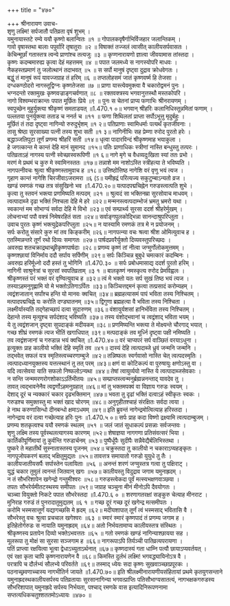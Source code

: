 +++
title = "४७०"

+++
श्रीनारायण उवाच-  
शृणु लक्ष्मि! सर्पजातौ पतिव्रता वृषं शुभम् ।  
यमुनायास्तटे रम्ये ययौ कृष्णो बलान्वितः ॥१ ॥
गोपालकवृषैर्गाभिर्विजहार जलान्तिकम् ।  
गावो वृषास्तथा बालाः पपुर्वारि तृषातुराः ॥२ ॥
विषाक्तं तज्जलं त्वासीत् कालीयसर्पवासतः ।  
केचिन्मूर्छां गतास्तत्र त्वन्ये प्राणांश्च तत्यजुः ॥३ ॥
कृप्णनारायणो ज्ञात्वा जीवयामास तांस्तदा ।  
कृष्णः कदम्बमारुह्य कृत्वा देहं महत्तमम् ॥४ ॥
पपात जलमध्ये स नागस्योपरि माधवः ।  
नैकहस्तप्रमाणं तु जलोत्थानं तदाभवत् ॥५ ॥
स सर्पो मानुषं दृष्ट्वा दुद्राव क्रोधवेगतः ।  
बद्धुं तं मानुषं रूपं यावज्जग्राह तं हरिम् ॥६ ॥
तप्तलोहसमं जातं कृष्णवर्ष्म हि तेजसा ।  
दग्धकण्ठोदरो नागस्तूद्विग्नः कृष्णतेजसा ॥७ ॥
प्राणा यास्त्येवमुक्त्वा वै चकारोद्वमनं पुनः ।  
भग्नदन्तो रक्तमुखः कृष्णवज्राङ्गचर्वणात् ॥८ ॥
रक्तवक्त्रस्य भगवानुत्तस्थौ मस्तकोपरि ।  
नागो विश्वम्भराक्रान्तः पपात मूर्छितः प्रिये ॥९ ॥
पुनः स चेतनां प्राप्य फणाभिः श्रीनरायणम् ।  
स्वपुच्छेन मुहुर्युक्त्या श्रीकृष्णं समताडयत् ॥1.470.१ ०॥
भगवान् श्रीहरिः कलानिधिस्तून्नमितां फणाम् ।  
पल्लतया पुनर्युक्त्या तताड च ननर्त च ॥११ ॥
फणा शिथिलतां प्राप्ता सर्पोऽभूत्तु मृदुर्बहुः ।  
मूर्छितं तं तदा दृष्ट्वा नागिन्यो रुरुदुर्भृशम् ॥१ २॥
पतिप्राणाः स्वामिधर्माः पत्यर्थं कृतजीवनाः ।  
तासु श्रेष्ठा सुरसाख्या पत्नी तस्य शुभा सती ॥१ ३॥
नागिनीभिः सह प्रेम्णा रुरोद पुरतो हरेः ।  
बद्धाञ्जलिपुटा तूर्णं प्रणम्य श्रीहरिं सती ॥१४॥
धृत्वा पादारविन्दं श्रीकृष्णमाह भयाकुला ।  
हे जगत्कान्त मे कान्तं देहि मानं सुमानद ॥१५॥
पतिः प्राणाधिकः स्त्रीणां नास्ति बन्धुस्तु तत्परः ।  
पतिव्रताऽहं नागस्य पत्नी स्वेच्छास्वरूपिणी ॥१ ६॥
नागे मृगे च वैधव्यदुःखिता स्यां ततः प्रभो ।  
मरणं मे प्रथमं च कुरु मे स्वामिनस्ततः ॥१७॥
तन्नाशे मम नाशोऽस्ति स्त्रीहत्या ते भविष्यति ।  
नागपत्नीवचः श्रुत्वा श्रीकृष्णस्तामुवाच ह ॥१८॥
उत्तिष्ठोत्तिष्ठ नागेशि वरं वृणु भयं त्यज ।  
गृहाण कान्तं नागेशि चिरजीवाऽजरामरा ॥६ (ऽ॥
यमीह्रद्रं परित्यज्य सकुटुम्बाऽन्यतो व्रज ।  
खण्डं रमणकं गच्छ तत्र संसुखिनो भव ॥1.470.२०॥
यत्पादपद्मचिह्नेन गरुडस्त्वत्पति शुभे ।  
कृत्वा तु स्तवनं भक्त्या प्रणमिष्यति मत्पदम् ॥२१ ॥
श्रुत्वदं सा भक्तिनम्रा सुरसोवाच माधवम् ।  
त्वत्पादाब्जे दृढा भक्तिं निश्चला देहि मे हरे ॥२२॥
मन्मनस्त्वत्पदाम्भोजं भ्रमतु भ्रमरो यथा ।  
स्वकान्तं मम सोभाग्यं सर्वदा देहि मे विभो ॥२३॥
एवं सम्प्रार्थ्य सुरसा ददर्श श्रीहरेर्मुखम् ।  
लोचनाभ्यां पपौ वक्त्रं निमेषरहितं सता ॥२४॥
सर्वाङ्गपुलकोद्भिन्ना सानन्दाश्रुपरिप्लुता ।  
उवाच पुरतः कृष्णं भक्त्युद्रेकपरिप्लुता ॥२५॥
न यास्यामि रमणकं तत्र मे न प्रयोजनम् ।  
सर्पः करोतु संसारे कुरु मां तव किङ्करीम् ॥२६॥
नागपत्न्या वचः श्रत्वा श्रीश ओमित्युवाच ह ।  
एतस्मिन्नन्तरे तूर्णं रथो दिव्यः समागतः ॥२७॥
पार्षदप्रवरैर्युक्तो दिव्यवस्तुपरिच्छदः ।  
अवरुह्य शतचक्राद्रथाच्छ्रीकृष्णपार्षदाः ॥२८॥
प्रणम्य कृष्णं तां नीत्वा जग्मुर्गोलोकमुत्तमम् ।  
कृष्णश्छायां विनिर्माय ददौ सर्पाय सर्पिणीम् ॥२९॥
सर्पः किञ्चिन्न बुबुधे चमत्कारं कदम्बिनः ।  
अवरुह्य हरिर्मूध्नो ददौ हस्तं तु भोगिनि ॥1.470.३० ॥
सर्पः प्रबोधमासाद्य ददर्श पुरतो हरिम् ।  
नागिनी साश्रुनेत्रां च सुरसां स्वपतिव्रताम् ॥३ १ ॥
बालकृष्णं नमस्कृत्य रुरोद प्रेमविह्वलः ।  
श्रीकृष्णस्तं परं भक्तं वरं वृण्वित्युवाच ह ॥३२॥
त्वं मे भक्तो यतः सर्प सुखं तिष्ठ भयं त्यज ।  
तस्याऽहमनुगृह्णामि यो मे भक्तोऽतिगाऽर्पितः ॥३३॥
किञ्चित्तद्दमनं कृत्वा तत्प्रसादं करोम्यहम् ।  
त्वद्वंशजातान् सर्पांश्च हन्ति यो मानवः क्वचित् ॥३४॥
ब्रह्महत्यासमं पापं भविता तस्य निश्चितम् ।  
मत्पादपद्मचिह्ने यः करोति दण्डघातनम् ॥३५॥
द्विगुणा ब्रह्महत्या वै भविता तस्य निश्चिता ।  
लक्ष्मीर्यास्यति तद्गेहाच्छापं दत्वा सुदारुणम् ॥३६॥
वंशायुर्यशसां हानिर्भविता तस्य निश्चितम् ।  
देहान्ते तस्य मृत्युश्च सर्पदंशाद् भविष्यति ॥३७॥
तस्य वंशोद्भवानां च त्वद्वंशाद् भविता भयम् ।  
ये तु त्वद्वंशजान् दृष्ट्वा सुपदाङ्कं मदीयकम् ॥३८॥
प्रणमिष्यन्ति भक्त्या ते मोक्ष्यन्ते चौरगाद् भयात् ।  
गच्छ शीघ्रं रमणकं त्यज भीतिं खगाधिपात् ॥३९॥
मत्पदाङ्कं तव मूर्ध्नि दृष्ट्वा पक्षी नमिष्यति ।  
तव त्वद्वंशजानां च गरुडान्न भयं क्वचित् ॥1.470.४०॥
वरं चाप्यपरं सर्प वाञ्छितं वरयाऽधुना ।  
इत्युक्तः प्राह कालीयो भक्तिं देहि स्मृतिं तव ॥४१॥
दास्यं देहि त्वत्पदाब्जे ध्रुवं जन्मनि जन्मनि ।  
तद्भवेत् सफलं यत्र स्मृतिस्त्वच्चरणाम्बुजे ॥४२॥
तन्निष्फलः स्वर्गवासो नास्ति चेत् त्वत्पदस्मृतिः ।  
त्वत्पादध्यानयुक्तस्य यत्तत्स्थानं तु तत् परम् ॥४३॥
क्षणं वा कोटिकल्पं वा पुरुषायुः क्षणोऽस्तु वा ।  
यदि त्वत्सेवया याति सफलो निष्फलोऽन्यथा ॥४४॥
तेषां त्वायुर्व्ययो नास्ति ये त्वत्पादाब्जसेवकाः ।  
न सन्ति जन्ममरणरोगशोकाऽऽर्तिभीतयः ॥४५॥
सम्प्राप्तस्त्वन्मनुर्ब्रह्मन्ननन्ताद् यावदेव तु ।  
तावत् त्वद्भावनेनैव त्वद्वर्णोऽहमनुग्रहात् ॥४६॥
मां तु भक्तमपक्वं वा विज्ञाय गरुडः स्वयम् ।  
देशाद् दूरं च न्यक्कारं चकार दृढभक्तिमान् ॥४७॥
भवता तु दृढां भक्तिं दत्वाऽहं स्वीकृतः स्वकः ।  
गरुडश्च समुक्तस्तु मा भक्तं खाद चोरगम् ॥४८॥
अनुगृहीतश्चाहं संरक्षितः सर्वदा त्वया ।  
हे नाथ करुणासिन्धो दीनबन्धो क्षमाऽधमम् ॥४९॥
इति ब्रुवन्तं नागेन्द्रमोत्वित्याह हरिस्तदा ।  
नागेन्द्राय वरं दत्वा गच्छेत्याह हरिः पुनः ॥1.470.५ ०॥
सर्पः प्राह कदा विष्णो द्रक्ष्यामि त्वत्पदाम्बुजम् ।  
प्रणम्य शतकृत्वश्च ययौ रमणकं स्थलम् ॥५१ ॥
जलं जातं सुधाकल्पं प्रसन्नाः सर्वजन्तवः ।  
शृणु लक्ष्मि तस्य पूर्वस्थलत्यागस्य कारणम् ॥५२॥
शेषाज्ञया नागगणा प्रतिसंवत्सरं भिया ।  
कार्तिकीपूर्णिमायां तु कुर्वन्ति गरुडार्चनम् ॥५३॥
पुष्पैर्धूपैः सुदीपैः सन्नैवेद्यैर्बलिभिस्तथा ।  
पुष्करे ते महातीर्थे सुस्नातास्तस्य पूजनम् ॥५४॥
चक्रुस्तदा तु कालीयो न चकाराऽप्यहङ्कृतः ।  
नागपूजोपकरणं बलाद् भक्षितुमुद्यतः ॥५५॥
तावत्तत्र समायातो गरुडो युयुधे तु तैः ।  
कालीयजातीयसर्पैः सर्पास्तेन पलायिताः ॥५६ ॥
अनन्तं शरणं जग्मुस्तत्र गत्वा तु पक्षिराट् ।  
युद्धं चकार तुमुलं त्वनन्तं जितवान् खगः ॥५७॥
कालीयस्तु विदुद्राव जगाम यमुनाह्रदम् ।  
न तं सौभरिशापेन खगेन्द्रो गन्तुमीश्वरः ॥५८॥
गरुडस्त्वेकदा पूर्वं मत्स्यभक्षणवाञ्छया ।  
तपतः सौभरेर्यमीतटस्थस्य समीपतः ॥५९॥
जग्राह चञ्चुना मीनं मीनोऽपि दैवयोगतः ।  
चञ्च्वा वियुक्तो निकटे पपात सौभरेस्तदा ॥1.470.६ ० ॥
शरणागतरक्षां सङ्कुरु चेत्याह मीनराट ।  
मुनिराह गरुडं तं पुनरादातुमुद्यतम् ॥६ १ ॥
गच्छ दूरं गच्छ दूरं खगेन्द्र मत्समीपतः ।  
करोमि भस्मसात्तूर्णं यद्यागच्छसि मे ह्रदम् ॥६२॥
मदीयशापात् तूर्णं त्वं भस्मसाद् भवितासि वै ।  
सौभरेस्तु वचः श्रुत्वा प्रचचाल खगेश्वरः ॥६३ ॥
स्मारं स्मारं कृष्णपादं तं प्रणम्य जगाम ह ।  
इतिहेतोर्गरुडः स नायाति यमुनाह्रदम् ॥६४॥
अतो निर्भयतामाप्य कालीयस्तत्र संस्थितः ।  
श्रीकृष्णस्य प्रतापेन दिव्यो भक्तेऽभवत्ततः ॥६५ ॥
गतो रमणकं खण्डं नागिन्याश्छायया सह ।  
मूलरूपा तु मोक्षं सा सुरसा सञ्जगाम ह ॥६६॥
नागरूपाऽपि तिर्यञ्ची पातिव्रत्यपरायणा ।  
पतिं प्राप्त्वा रक्षयित्वा भूत्वा द्वेधाऽच्युताऽर्थनात् ॥६७॥
कृष्णदास्यं गता धाम्नि पत्यौ छायाऽप्यवर्तयत् ।  
एवं रक्षा कृता चापि कृष्णनारायणेन वै ॥६८॥
किमस्ति दुर्लभं लक्ष्मि! भगवद्ध्यायिनोऽत्र वै ।  
परत्रापि च दौर्लभ्यं सौलभ्ये परिवर्तते ॥६९॥
तस्माद् ध्येयः सदा कृष्णः सुखवाञ्च्छाप्रपूरकः ।  
पठनाच्छ्रवणाच्चास्य नागभीतिर्न जायते ॥1.470.७०॥
इति श्रीलक्ष्मीनारायणीयसंहितायां प्रथमे कृतयुगसन्ताने यमुनाह्रदस्थकालीयसर्पस्य पतिव्रतायाः सुरसानागिन्या भगवत्प्राप्तिः पतिसौभाग्यसातत्यं, नागभक्षकगरुडस्य सौभरिशापात् यमुनाह्रदे सर्पस्य निर्भयता, पश्चाद् रमणके वास इत्यादिनिरूपणनामा सप्तत्यधिकचतुश्शततमोऽध्यायः ॥४७० ॥
    
